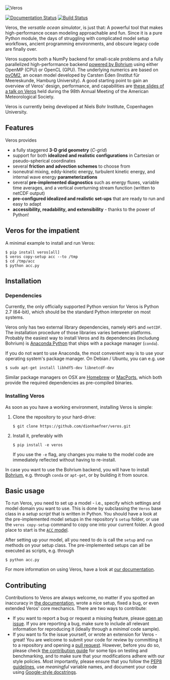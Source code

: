 ![Veros](doc/_images/veros-logo-400px.png?raw=true)

[![Documentation Status](https://readthedocs.org/projects/veros/badge/?version=latest)](http://veros.readthedocs.io/?badge=latest) [![Build Status](https://travis-ci.org/dionhaefner/veros.svg?branch=master)](https://travis-ci.org/dionhaefner/veros)

Veros, the *versatile ocean simulator*, is just that: A powerful tool that makes high-performance ocean modeling approachable and fun. Since it is a pure Python module, the days of struggling with complicated model setup workflows, ancient programming environments, and obscure legacy code are finally over.

Veros supports both a NumPy backend for small-scale problems and a fully parallelized high-performance backend [powered by Bohrium](https://github.com/bh107/bohrium) using either OpenMP (CPU) or OpenCL (GPU). The underlying numerics are based on [pyOM2](https://wiki.cen.uni-hamburg.de/ifm/TO/pyOM2), an ocean model developed by Carsten Eden (Institut für Meereskunde, Hamburg University).
A good starting point to gain an overview of Veros' design, performance, and capabilities are [these slides of a talk on Veros](http://slides.com/dionhaefner/veros-ams) held during the 98th Annual Meeting of the American Meteorological Society.

Veros is currently being developed at Niels Bohr Institute, Copenhagen University.

## Features

Veros provides

-   a fully staggered **3-D grid geometry** (*C-grid*)
-   support for both **idealized and realistic configurations** in Cartesian or pseudo-spherical coordinates
-   several **friction and advection schemes** to choose from
-   isoneutral mixing, eddy-kinetic energy, turbulent kinetic energy, and internal wave energy **parameterizations**
-   several **pre-implemented diagnostics** such as energy fluxes, variable time averages, and a vertical overturning stream function (written to netCDF output)
-   **pre-configured idealized and realistic set-ups** that are ready to run and easy to adapt
-   **accessibility, readability, and extensibility** - thanks to the power of Python!

## Veros for the impatient

A minimal example to install and run Veros:

    $ pip install veros[all]
    $ veros copy-setup acc --to /tmp
    $ cd /tmp/acc
    $ python acc.py


## Installation

### Dependencies

Currently, the only officially supported Python version for Veros is Python 2.7 (64-bit), which should be the standard Python interpreter on most systems.

Veros only has two external library dependencies, namely `HDF5` and `netCDF`. The installation procedure of those libraries varies between platforms. Probably the easiest way to install Veros and its dependencies (includung Bohrium) is [Anaconda Python](https://www.continuum.io/downloads) that ships with a package manager (``conda``).

If you do not want to use Anaconda, the most convenient way is to use your operating system's package manager. On Debian / Ubuntu, you can e.g. use

    $ sudo apt-get install libhdf5-dev libnetcdf-dev

Similar package managers on OSX are [Homebrew](https://brew.sh/) or [MacPorts](https://www.macports.org/), which both provide the required dependencies as pre-compiled binaries.

### Installing Veros

As soon as you have a working environment, installing Veros is simple:

1.  Clone the repository to your hard-drive:

        $ git clone https://github.com/dionhaefner/veros.git

2.  Install it, preferably with

        $ pip install -e veros

    If you use the `-e` flag, any changes you make to the model code are immediately reflected without having to re-install.

In case you want to use the Bohrium backend, you will have to install [Bohrium](https://github.com/bh107/bohrium), e.g. through `conda` or `apt-get`, or by building it from source.

## Basic usage

To run Veros, you need to set up a model - i.e., specify which settings and model domain you want to use. This is done by subclassing the ``Veros`` base class in a *setup script* that is written in Python. You should have a look at the pre-implemented model setups in the repository's ``setup`` folder, or use the ``veros copy-setup`` command to copy one into your current folder. A good place to start is the [``ACC`` model](https://github.com/dionhaefner/veros/blob/master/setup/acc/acc.py).

After setting up your model, all you need to do is call the ``setup`` and ``run`` methods on your setup class. The pre-implemented setups can all be executed as scripts, e.g. through

    $ python acc.py

For more information on using Veros, have a look at [our documentation](http://veros.readthedocs.io).

## Contributing

Contributions to Veros are always welcome, no matter if you spotted an inaccuracy in [the documentation](http://veros.readthedocs.io), wrote a nice setup, fixed a bug, or even extended Veros' core mechanics. There are two ways to contribute:

-   If you want to report a bug or request a missing feature, please [open an issue](https://github.com/dionhaefner/veros/issues). If you are reporting a bug, make sure to include all relevant information for reproducing it (ideally through a *minimal* code sample).
-   If you want to fix the issue yourself, or wrote an extension for Veros - great! You are welcome to submit your code for review by committing it to a repository and opening a [pull request](https://github.com/dionhaefner/veros/pulls). However, before you do so, please check [the contribution guide](http://veros.readthedocs.io/quickstart/get-started.html#enhancing-veros) for some tips on testing and benchmarking, and to make sure that your modifications adhere with our style policies. Most importantly, please ensure that you follow the [PEP8 guidelines](https://www.python.org/dev/peps/pep-0008/), use *meaningful* variable names, and document your code using [Google-style docstrings](http://sphinxcontrib-napoleon.readthedocs.io/en/latest/example_google.html).
